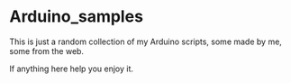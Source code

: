 Arduino_samples
==============

This is just a random collection of my Arduino scripts, some made by me, some from the web.

If anything here help you enjoy it.
